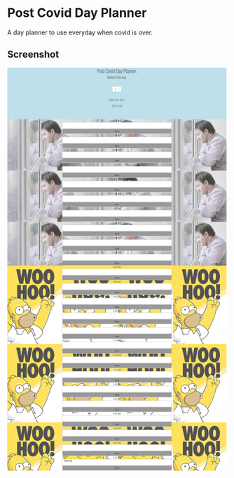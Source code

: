 # Post Covid Day Planner
A day planner to use everyday when covid is over.

## Screenshot
![Post Covid Day Planner Screenshot](images/screenshot-planner.png "My Planner Screenshot")
